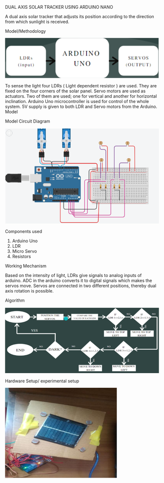 DUAL AXIS SOLAR TRACKER USING ARDUINO NANO

A dual axis solar tracker that adjusts its position according to the direction from which sunlight is received.

Model/Methodology

![Model](images/Model.png)

To sense the light four LDRs ( Light dependent resistor ) are used. They are fixed on the four corners of the solar panel. Servo motors are used as actuators. Two of them are used; one for vertical and another for horizontal inclination. Arduino Uno microcontroller is used for control
of the whole system. 5V supply is given to both LDR and Servo motors from the Arduino.
Model

Model Circuit Diagram

![Circuit](images/Circuit.png)

Components used

1. Arduino Uno
2. LDR
3. Micro Servo
4. Resistors

Working Mechanism

Based on the intensity of light, LDRs give signals to analog inputs of arduino. ADC in the arduino converts it to digital signals which makes the servos move. Servos are connected in two different positions, thereby dual axis rotation is possible.

Algorithm

![Algorithm](images/Algorithm.png)

Hardware Setup/ experimental setup

![Hardware-setup](images/Hardware-setup.png)
